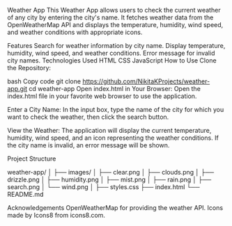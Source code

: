 Weather App
This Weather App allows users to check the current weather of any city by entering the city's name. It fetches weather data from the OpenWeatherMap API and displays the temperature, humidity, wind speed, and weather conditions with appropriate icons.

Features
Search for weather information by city name.
Display temperature, humidity, wind speed, and weather conditions.
Error message for invalid city names.
Technologies Used
HTML
CSS
JavaScript
How to Use
Clone the Repository:

bash
Copy code
git clone https://github.com/NikitaKProjects/weather-app.git
cd weather-app
Open index.html in Your Browser:
Open the index.html file in your favorite web browser to use the application.

Enter a City Name:
In the input box, type the name of the city for which you want to check the weather, then click the search button.

View the Weather:
The application will display the current temperature, humidity, wind speed, and an icon representing the weather conditions. If the city name is invalid, an error message will be shown.

Project Structure

weather-app/
│
├── images/
│   ├── clear.png
│   ├── clouds.png
│   ├── drizzle.png
│   ├── humidity.png
│   ├── mist.png
│   ├── rain.png
│   ├── search.png
│   └── wind.png
│
├── styles.css
├── index.html
└── README.md

Acknowledgements
OpenWeatherMap for providing the weather API.
Icons made by Icons8 from icons8.com.
